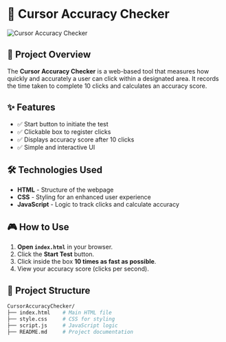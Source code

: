 # 🎯 Cursor Accuracy Checker

![Cursor Accuracy Checker](https://via.placeholder.com/800x400?text=Cursor+Accuracy+Checker)

## 🚀 Project Overview
The **Cursor Accuracy Checker** is a web-based tool that measures how quickly and accurately a user can click within a designated area. It records the time taken to complete 10 clicks and calculates an accuracy score.

## ✨ Features
- ✅ Start button to initiate the test
- ✅ Clickable box to register clicks
- ✅ Displays accuracy score after 10 clicks
- ✅ Simple and interactive UI

## 🛠️ Technologies Used
- **HTML** - Structure of the webpage
- **CSS** - Styling for an enhanced user experience
- **JavaScript** - Logic to track clicks and calculate accuracy

## 🎮 How to Use
1. **Open `index.html`** in your browser.
2. Click the **Start Test** button.
3. Click inside the box **10 times as fast as possible**.
4. View your accuracy score (clicks per second).

## 📁 Project Structure
```bash
CursorAccuracyChecker/
├── index.html    # Main HTML file
├── style.css     # CSS for styling
├── script.js     # JavaScript logic
├── README.md     # Project documentation
